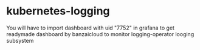 # kubernetes-logging

You will have to import dashboard with uid "7752" in grafana to get  readymade dashboard by banzaicloud to monitor logging-operator looging subsystem
